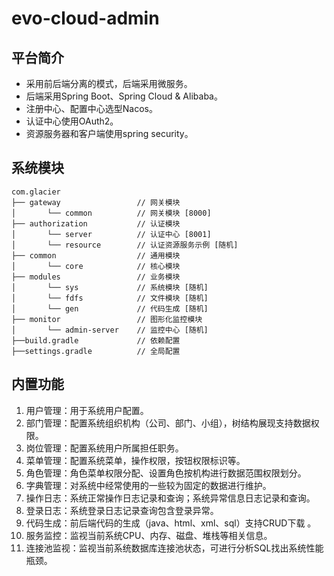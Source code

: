 # evo-cloud-admin
## 平台简介

* 采用前后端分离的模式，后端采用微服务。
* 后端采用Spring Boot、Spring Cloud & Alibaba。
* 注册中心、配置中心选型Nacos。
* 认证中心使用OAuth2。
* 资源服务器和客户端使用spring security。

## 系统模块

~~~
com.glacier     
├── gateway                 // 网关模块
│       └── common          // 网关模块 [8000]
├── authorization           // 认证模块
│       └── server          // 认证中心 [8001]
│       └── resource        // 认证资源服务示例 [随机]
├── common                  // 通用模块
│       └── core            // 核心模块
├── modules                 // 业务模块
│       └── sys             // 系统模块 [随机]
│       └── fdfs            // 文件模块 [随机]
│       └── gen             // 代码生成 [随机]
├── monitor                 // 图形化监控模块
│       └── admin-server    // 监控中心 [随机]
├──build.gradle             // 依赖配置
├──settings.gradle          // 全局配置
~~~


## 内置功能

1.  用户管理：用于系统用户配置。
2.  部门管理：配置系统组织机构（公司、部门、小组），树结构展现支持数据权限。
3.  岗位管理：配置系统用户所属担任职务。
4.  菜单管理：配置系统菜单，操作权限，按钮权限标识等。
5.  角色管理：角色菜单权限分配、设置角色按机构进行数据范围权限划分。
6.  字典管理：对系统中经常使用的一些较为固定的数据进行维护。
7.  操作日志：系统正常操作日志记录和查询；系统异常信息日志记录和查询。
8.  登录日志：系统登录日志记录查询包含登录异常。
9.  代码生成：前后端代码的生成（java、html、xml、sql）支持CRUD下载 。
10. 服务监控：监视当前系统CPU、内存、磁盘、堆栈等相关信息。
11. 连接池监视：监视当前系统数据库连接池状态，可进行分析SQL找出系统性能瓶颈。
